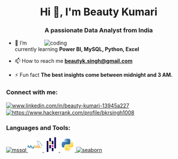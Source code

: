 <h1 align="center">Hi 👋, I'm Beauty Kumari</h1>
<h3 align="center">A passionate Data Analyst from India</h3>

<img align="right" alt="coding" width="400" src="https://in.images.search.yahoo.com/search/images;_ylt=Awr1QR3gN6Bm2AICKRC7HAx.;_ylu=Y29sbwNzZzMEcG9zAzEEdnRpZAMEc2VjA3Nj?p=animated+coding+gif+girl+images&ei=UTF-8&fr=mcafee&th=116&tw=154.9&imgurl=https%3A%2F%2Fuser-images.githubusercontent.com%2F74038190%2F241765453-85cb9521-97c0-4a65-9358-7db8099fac7f.gif&rurl=https%3A%2F%2Fgithub.com%2Fumika13%2F&size=572KB&name=umika13+%28Umika+Sharma%29+%C2%B7+GitHub&oid=1&h=600&w=800&turl=https%3A%2F%2Ftse1.mm.bing.net%2Fth%3Fid%3DOIP.qdAW1TjCN57h1lbuuzvchgHaFj%26pid%3DApi%26rs%3D1%26c%3D1%26qlt%3D95%26w%3D154%26h%3D116&tt=umika13+%28Umika+Sharma%29+%C2%B7+GitHub&sigr=cEP2EdKz5kHi&sigit=_A1JI08qMWfJ&sigi=sNnr1XO0ZqwY&sign=_dEaUOuKVAUm&sigt=_dEaUOuKVAUm">

- 🌱 I’m currently learning **Power BI, MySQL, Python, Excel**

- 📫 How to reach me **beautyk.singh@gmail.com**

- ⚡ Fun fact **The best insights come between midnight and 3 AM.**

<h3 align="left">Connect with me:</h3>
<p align="left">
<a href="https://linkedin.com/in/www.linkedin.com/in/beauty-kumari-13945a227" target="blank"><img align="center" src="https://raw.githubusercontent.com/rahuldkjain/github-profile-readme-generator/master/src/images/icons/Social/linked-in-alt.svg" alt="www.linkedin.com/in/beauty-kumari-13945a227" height="30" width="40" /></a>
<a href="https://www.hackerrank.com/https://www.hackerrank.com/profile/bkrsingh1008" target="blank"><img align="center" src="https://raw.githubusercontent.com/rahuldkjain/github-profile-readme-generator/master/src/images/icons/Social/hackerrank.svg" alt="https://www.hackerrank.com/profile/bkrsingh1008" height="30" width="40" /></a>
</p>

<h3 align="left">Languages and Tools:</h3>
<p align="left"> <a href="https://www.microsoft.com/en-us/sql-server" target="_blank" rel="noreferrer"> <img src="https://www.svgrepo.com/show/303229/microsoft-sql-server-logo.svg" alt="mssql" width="40" height="40"/> </a> <a href="https://www.mysql.com/" target="_blank" rel="noreferrer"> <img src="https://raw.githubusercontent.com/devicons/devicon/master/icons/mysql/mysql-original-wordmark.svg" alt="mysql" width="40" height="40"/> </a> <a href="https://pandas.pydata.org/" target="_blank" rel="noreferrer"> <img src="https://raw.githubusercontent.com/devicons/devicon/2ae2a900d2f041da66e950e4d48052658d850630/icons/pandas/pandas-original.svg" alt="pandas" width="40" height="40"/> </a> <a href="https://www.python.org" target="_blank" rel="noreferrer"> <img src="https://raw.githubusercontent.com/devicons/devicon/master/icons/python/python-original.svg" alt="python" width="40" height="40"/> </a> <a href="https://seaborn.pydata.org/" target="_blank" rel="noreferrer"> <img src="https://seaborn.pydata.org/_images/logo-mark-lightbg.svg" alt="seaborn" width="40" height="40"/> </a> </p>
